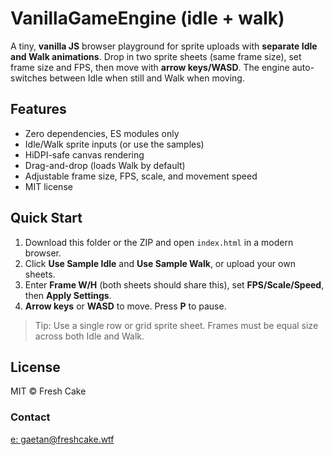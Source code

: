 # VanillaGameEngine (idle + walk)

A tiny, **vanilla JS** browser playground for sprite uploads with **separate Idle and Walk animations**. Drop in two sprite sheets (same frame size), set frame size and FPS, then move with **arrow keys/WASD**. The engine auto-switches between Idle when still and Walk when moving.

## Features

- Zero dependencies, ES modules only
- Idle/Walk sprite inputs (or use the samples)
- HiDPI-safe canvas rendering
- Drag-and-drop (loads Walk by default)
- Adjustable frame size, FPS, scale, and movement speed
- MIT license

## Quick Start

1. Download this folder or the ZIP and open `index.html` in a modern browser.
2. Click **Use Sample Idle** and **Use Sample Walk**, or upload your own sheets.
3. Enter **Frame W/H** (both sheets should share this), set **FPS/Scale/Speed**, then **Apply Settings**.
4. **Arrow keys** or **WASD** to move. Press **P** to pause.

> Tip: Use a single row or grid sprite sheet. Frames must be equal size across both Idle and Walk.

## License

MIT © Fresh Cake

### Contact
[e: gaetan@freshcake.wtf](mailto:gaetan@freshcake.wtf)
